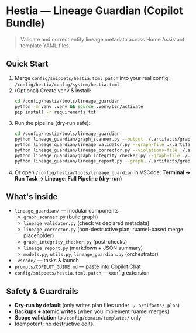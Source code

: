 # Hestia — Lineage Guardian (Copilot Bundle)

> Validate and correct entity lineage metadata across Home Assistant template YAML files.

## Quick Start

1. Merge `config/snippets/hestia.toml.patch` into your real config:
   `/config/hestia/config/system/hestia.toml`
2. (Optional) Create venv & install:
   ```bash
   cd /config/hestia/tools/lineage_guardian
   python -m venv .venv && source .venv/bin/activate
   pip install -r requirements.txt
   ```
3. Run the pipeline (dry-run safe):
   ```bash
   cd /config/hestia/tools/lineage_guardian
   python lineage_guardian/graph_scanner.py --output ./.artifacts/graph.json --template-dir /config/domain/templates/ --verbose
   python lineage_guardian/lineage_validator.py --graph-file ./.artifacts/graph.json --output ./.artifacts/violations.json --verbose
   python lineage_guardian/lineage_corrector.py --violations-file ./.artifacts/violations.json --plan-dir ./.artifacts/_plan
   python lineage_guardian/graph_integrity_checker.py --graph-file ./.artifacts/graph.json --output ./.artifacts/integrity.json
   python lineage_guardian/lineage_report.py --graph ./.artifacts/graph.json --violations ./.artifacts/violations.json --integrity ./.artifacts/integrity.json --outdir ./.artifacts/report
   ```
4. Or open `/config/hestia/tools/lineage_guardian` in VSCode: **Terminal → Run Task → Lineage: Full Pipeline (dry-run)**

## What's inside

* `lineage_guardian/` — modular components
  * `graph_scanner.py` (build graph)
  * `lineage_validator.py` (check vs declared metadata)
  * `lineage_corrector.py` (non-destructive plan; ruamel-based merge placeholder)
  * `graph_integrity_checker.py` (post-checks)
  * `lineage_report.py` (markdown + JSON summary)
  * `models.py`, `utils.py`, `lineage_guardian.py` (orchestrator)
* `.vscode/` — tasks & launch
* `prompts/COPILOT_GUIDE.md` — paste into Copilot Chat
* `config/snippets/hestia.toml.patch` — config extension

## Safety & Guardrails

* **Dry-run by default** (only writes plan files under `./.artifacts/_plan`)
* **Backups + atomic writes** (when you implement ruamel merges)
* **Scope validation** to `/config/domain/templates/` only
* Idempotent; no destructive edits.


